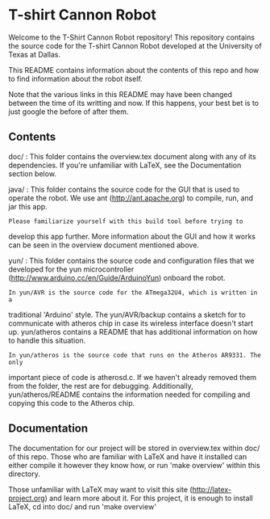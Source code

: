T-shirt Cannon Robot
=============

Welcome to the T-Shirt Cannon Robot repository! This repository contains the
source code for the T-shirt Cannon Robot developed at the University of Texas
at Dallas.

This README contains information about the contents of this repo and how to
find information about the robot itself.

Note that the various links in this README may have been changed between the
time of its writting and now. If this happens, your best bet is to just google
the before of after them.

Contents
-------------
doc/ :  This folder contains the overview.tex document along with any of its
dependencies. If you're unfamiliar with LaTeX, see the Documentation section
below.

java/ : This folder contains the source code for the GUI that is used to
operate the robot. We use ant (http://ant.apache.org) to compile, run, and
jar this app.

    Please familiarize yourself with this build tool before trying to
develop this app further. More information about the GUI and how it works can
be seen in the overview document mentioned above.

yun/ :  This folder contains the source code and configuration files that we
developed for the yun microcontroller (http://www.arduino.cc/en/Guide/ArduinoYun)
onboard the robot.

    In yun/AVR is the source code for the ATmega32U4, which is written in a
traditional 'Arduino' style. The yun/AVR/backup contains a sketch for to
communicate with atheros chip in case its wireless interface doesn't start up.
yun/atheros contains a README that has additional information on how to handle
this situation.

    In yun/atheros is the source code that runs on the Atheros AR9331. The only
important piece of code is atherosd.c. If we haven't already removed them from
the folder, the rest are for debugging. Additionally, yun/atheros/README
contains the information needed for compiling and copying this code to the
Atheros chip.

Documentation
-------------
The documentation for our project will be stored in overview.tex within doc/ of
this repo. Those who are familiar with LaTeX and have it installed can either
compile it however they know how, or run 'make overview' within this directory.

Those unfamiliar with LaTeX may want to visit this site (http://latex-project.org)
and learn more about it. For this project, it is enough to install LaTeX, cd
into doc/ and run 'make overview'
